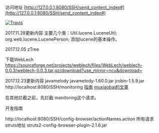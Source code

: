 访问地址 [http://127.0.0.1:8080/SSH/send_content_index#](http://127.0.0.1:8080/SSH/send_content_index#)

[![Travis](https://img.shields.io/travis/rust-lang/rust.svg)]()

2017.11.28更新内容
主要几个类：Util.lucene.LuceneUtil;   org.web.lucene.LucenePerson;
添加lucene的基本操作。

2017.12.05 zTree

下载WebLech
https://sourceforge.net/projects/weblech/files/WebLech/weblech-0.0.3/weblech-0.0.3.tar.gz/download?use_mirror=ncu&download=


2017.12.23更新内容
javamelody    javamelody-1.60.0.jar  jrobin-1.5.9.jar
http://localhost:8080/SSH/monitoring
[指南](https://github.com/javamelody/javamelody/wiki/UserGuide)
[muxiaobai的文章](http://muxiaobai.github.io/2017/08/02/Javamelody-%E5%B7%A5%E5%85%B7/)

在其他拦截之前，先拦截 monitoring这个请求。



开发指南

http://localhost:8080/SSH/config-browser/actionNames.action
所有请求struts地址  struts2-config-browser-plugin-2.1.6.jar
